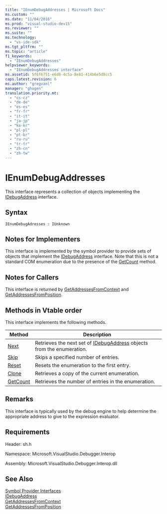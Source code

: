 ```yaml
---
title: "IEnumDebugAddresses | Microsoft Docs"
ms.custom: ""
ms.date: "11/04/2016"
ms.prod: "visual-studio-dev15"
ms.reviewer: ""
ms.suite: ""
ms.technology: 
  - "vs-ide-sdk"
ms.tgt_pltfrm: ""
ms.topic: "article"
f1_keywords: 
  - "IEnumDebugAddresses"
helpviewer_keywords: 
  - "IEnumDebugAddresses interface"
ms.assetid: 5f6f6751-e6d8-4c5a-8e81-414b6e5d8cc5
caps.latest.revision: 6
ms.author: "gregvanl"
manager: "ghogen"
translation.priority.mt: 
  - "cs-cz"
  - "de-de"
  - "es-es"
  - "fr-fr"
  - "it-it"
  - "ja-jp"
  - "ko-kr"
  - "pl-pl"
  - "pt-br"
  - "ru-ru"
  - "tr-tr"
  - "zh-cn"
  - "zh-tw"
---
```

# IEnumDebugAddresses
This interface represents a collection of objects implementing the [IDebugAddress](../../../extensibility/debugger/reference/idebugaddress.md) interface.  
  
## Syntax  
  
```  
IEnumDebugAdresses : IUnknown  
```  
  
## Notes for Implementers  
 This interface is implemented by the symbol provider to provide sets of objects that implement the [IDebugAddress](../../../extensibility/debugger/reference/idebugaddress.md) interface. Note that this is not a standard COM enumeration due to the presence of the [GetCount](../../../extensibility/debugger/reference/ienumdebugaddresses-getcount.md) method.  
  
## Notes for Callers  
 This interface is returned by [GetAddressesFromContext](../../../extensibility/debugger/reference/idebugsymbolprovider-getaddressesfromcontext.md) and [GetAddressesFromPosition](../../../extensibility/debugger/reference/idebugsymbolprovider-getaddressesfromposition.md).  
  
## Methods in Vtable order  
 This interface implements the following methods.  
  
|Method|Description|  
|------------|-----------------|  
|[Next](../../../extensibility/debugger/reference/ienumdebugaddresses-next.md)|Retrieves the next set of [IDebugAddress](../../../extensibility/debugger/reference/idebugaddress.md) objects from the enumeration.|  
|[Skip](../../../extensibility/debugger/reference/ienumdebugaddresses-skip.md)|Skips a specified number of entries.|  
|[Reset](../../../extensibility/debugger/reference/ienumdebugaddresses-reset.md)|Resets the enumeration to the first entry.|  
|[Clone](../../../extensibility/debugger/reference/ienumdebugaddresses-clone.md)|Retrieves a copy of the current enumeration.|  
|[GetCount](../../../extensibility/debugger/reference/ienumdebugaddresses-getcount.md)|Retrieves the number of entries in the enumeration.|  
  
## Remarks  
 This interface is typically used by the debug engine to help determine the appropriate address to give to the expression evaluator.  
  
## Requirements  
 Header: sh.h  
  
 Namespace: Microsoft.VisualStudio.Debugger.Interop  
  
 Assembly: Microsoft.VisualStudio.Debugger.Interop.dll  
  
## See Also  
 [Symbol Provider Interfaces](../../../extensibility/debugger/reference/symbol-provider-interfaces.md)   
 [IDebugAddress](../../../extensibility/debugger/reference/idebugaddress.md)   
 [GetAddressesFromContext](../../../extensibility/debugger/reference/idebugsymbolprovider-getaddressesfromcontext.md)   
 [GetAddressesFromPosition](../../../extensibility/debugger/reference/idebugsymbolprovider-getaddressesfromposition.md)